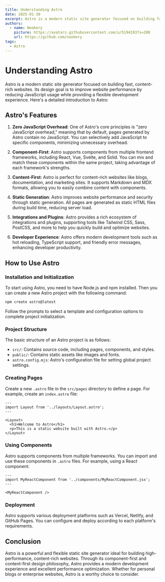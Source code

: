 ```yaml
---
title: Understanding Astro
date: 2025-01-30
excerpt: Astro is a modern static site generator focused on building fast, content-rich websites. Its design goal is to improve website performance by reducing JavaScript usage while providing a flexible development experience.
authors:
  - name: Nookery
    picture: https://avatars.githubusercontent.com/u/5194193?s=200
    url: https://github.com/nookery
tags:
  - Astro
---
```


# Understanding Astro

Astro is a modern static site generator focused on building fast, content-rich websites. Its design goal is to improve website performance by reducing JavaScript usage while providing a flexible development experience. Here's a detailed introduction to Astro:

## Astro's Features

1. **Zero JavaScript Overhead**: One of Astro's core principles is "zero JavaScript overhead," meaning that by default, pages generated by Astro contain no JavaScript. You can selectively add JavaScript to specific components, minimizing unnecessary overhead.

2. **Component-First**: Astro supports components from multiple frontend frameworks, including React, Vue, Svelte, and Solid. You can mix and match these components within the same project, taking advantage of each framework's strengths.

3. **Content-First**: Astro is perfect for content-rich websites like blogs, documentation, and marketing sites. It supports Markdown and MDX formats, allowing you to easily combine content with components.

4. **Static Generation**: Astro improves website performance and security through static generation. All pages are generated as static HTML files during build time, reducing server load.

5. **Integrations and Plugins**: Astro provides a rich ecosystem of integrations and plugins, supporting tools like Tailwind CSS, Sass, PostCSS, and more to help you quickly build and optimize websites.

6. **Developer Experience**: Astro offers modern development tools such as hot reloading, TypeScript support, and friendly error messages, enhancing developer productivity.

## How to Use Astro

### Installation and Initialization

To start using Astro, you need to have Node.js and npm installed. Then you can create a new Astro project with the following command:

```bash
npm create astro@latest
```

Follow the prompts to select a template and configuration options to complete project initialization.

### Project Structure

The basic structure of an Astro project is as follows:

- `src/`: Contains source code, including pages, components, and styles.
- `public/`: Contains static assets like images and fonts.
- `astro.config.mjs`: Astro's configuration file for setting global project settings.

### Creating Pages

Create a new `.astro` file in the `src/pages` directory to define a page. For example, create an `index.astro` file:

```astro
---
import Layout from '../layouts/Layout.astro';
---

<Layout>
  <h1>Welcome to Astro</h1>
  <p>This is a static website built with Astro.</p>
</Layout>
```

### Using Components

Astro supports components from multiple frameworks. You can import and use these components in `.astro` files. For example, using a React component:

```astro
---
import MyReactComponent from '../components/MyReactComponent.jsx';
---

<MyReactComponent />
```

### Deployment

Astro supports various deployment platforms such as Vercel, Netlify, and GitHub Pages. You can configure and deploy according to each platform's requirements.

## Conclusion

Astro is a powerful and flexible static site generator ideal for building high-performance, content-rich websites. Through its component-first and content-first design philosophy, Astro provides a modern development experience and excellent performance optimization. Whether for personal blogs or enterprise websites, Astro is a worthy choice to consider.
